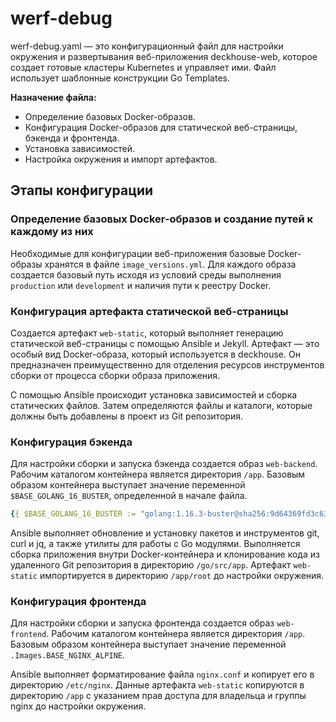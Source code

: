 # werf-debug

werf-debug.yaml — это конфигурационный файл для настройки окружения и развертывания веб-приложения deckhouse-web, которое создает готовые кластеры Kubernetes и управляет ими. Файл использует шаблонные конструкции Go Templates.

**Назначение файла:**

- Определение базовых Docker-образов.
- Конфигурация Docker-образов для статической веб-страницы, бэкенда и фронтенда.
- Установка зависимостей.
- Настройка окружения и импорт артефактов.

## Этапы конфигурации

### Определение базовых Docker-образов и создание путей к каждому из них

Необходимые для конфигурации веб-приложения базовые Docker-образы хранятся в файле `image_versions.yml`. Для каждого образа создается базовый путь исходя из условий среды выполнения `production` или `development` и наличия пути к реестру Docker.

### Конфигурация артефакта статической веб-страницы

Создается артефакт `web-static`, который выполняет генерацию статической веб-страницы с помощью Ansible и Jekyll. Артефакт — это особый вид Docker-образа, который используется в deckhouse. Он предназначен преимущественно для отделения ресурсов инструментов сборки от процесса сборки образа приложения.

С помощью Ansible происходит установка зависимостей и сборка статических файлов. Затем определяются файлы и каталоги, которые должны быть добавлены в проект из Git репозитория.

### Конфигурация бэкенда

Для настройки сборки и запуска бэкенда создается образ `web-backend`. Рабочим каталогом контейнера является директория `/app`. Базовым образом контейнера выступает значение переменной `$BASE_GOLANG_16_BUSTER`, определенной в начале файла.

```YAML
{{ $BASE_GOLANG_16_BUSTER := "golang:1.16.3-buster@sha256:9d64369fd3c633df71d7465d67d43f63bb31192193e671742fa1c26ebc3a6210" }}
```

Ansible выполняет обновление и установку пакетов и инструментов git, curl и jq, а также утилиты для работы с Go модулями. Выполняется сборка приложения внутри Docker-контейнера и клонирование кода из удаленного Git репозитория в директорию `/go/src/app`. Артефакт `web-static` импортируется в директорию `/app/root` до настройки окружения.

### Конфигурация фронтенда

Для настройки сборки и запуска фронтенда создается образ `web-frontend`. Рабочим каталогом контейнера является директория `/app`. Базовым образом контейнера выступает значение переменной `.Images.BASE_NGINX_ALPINE`.

Ansible выполняет форматирование файла `nginx.conf` и копирует его в директорию `/etc/nginx`. Данные артефакта `web-static` копируются в директорию `/app` с указанием прав доступа для владельца и группы nginx до настройки окружения.
